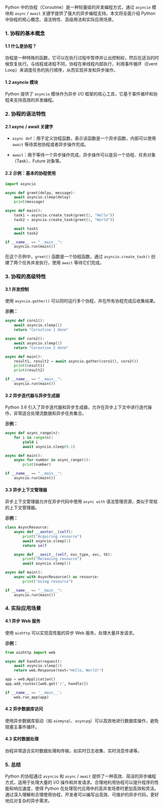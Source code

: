Python 中的协程（Coroutine）是一种轻量级的并发编程方式，通过 `asyncio` 模块和 `async` / `await` 关键字提供了强大的异步编程支持。本文将全面介绍 Python 中协程的核心概念、语法特性、高级用法和实际应用场景。

### 1. 协程的基本概念

#### 1.1 什么是协程？

协程是一种特殊的函数，它可以在执行过程中暂停并让出控制权，然后在适当的时候恢复执行。与线程或进程不同，协程在单线程内部执行，利用事件循环（Event Loop）来调度任务的执行顺序，从而实现并发和异步操作。

#### 1.2 asyncio 模块

Python 提供了 `asyncio` 模块作为异步 I/O 框架的核心工具，它基于事件循环和协程来支持高效的并发编程。

### 2. 协程的语法特性

#### 2.1 async / await 关键字

- `async def`：用于定义协程函数，表示该函数是一个异步函数，内部可以使用 `await` 等待其他协程或者异步操作完成。
  
- `await`：用于等待一个异步操作完成，异步操作可以是另一个协程、任务对象（Task）、Future 对象等。

#### 2.2 示例：基本的协程使用

```python
import asyncio

async def greet(delay, message):
    await asyncio.sleep(delay)
    print(message)

async def main():
    task1 = asyncio.create_task(greet(2, "Hello"))
    task2 = asyncio.create_task(greet(1, "World"))

    await task1
    await task2

if __name__ == "__main__":
    asyncio.run(main())
```

在这个示例中，`greet()` 函数是一个协程函数，通过 `asyncio.create_task()` 创建了两个任务并发执行，使用 `await` 等待它们完成。

### 3. 协程的高级特性

#### 3.1 并发控制

使用 `asyncio.gather()` 可以同时运行多个协程，并在所有协程完成后收集结果。

**示例：**

```python
async def coro1():
    await asyncio.sleep(1)
    return "Coroutine 1 done"

async def coro2():
    await asyncio.sleep(2)
    return "Coroutine 2 done"

async def main():
    result1, result2 = await asyncio.gather(coro1(), coro2())
    print(result1)
    print(result2)

if __name__ == "__main__":
    asyncio.run(main())
```

#### 3.2 异步迭代器与异步生成器

Python 3.6 引入了异步迭代器和异步生成器，允许在异步上下文中进行迭代操作，非常适合处理流数据和异步任务集合。

**示例：**

```python
async def async_range(n):
    for i in range(n):
        yield i
        await asyncio.sleep(0.1)

async def main():
    async for number in async_range(5):
        print(number)

if __name__ == "__main__":
    asyncio.run(main())
```

#### 3.3 异步上下文管理器

异步上下文管理器允许在异步代码中使用 `async with` 语法管理资源，类似于常规的上下文管理器。

**示例：**

```python
class AsyncResource:
    async def __aenter__(self):
        print("Acquiring resource")
        await asyncio.sleep(1)
        return self

    async def __aexit__(self, exc_type, exc, tb):
        print("Releasing resource")
        await asyncio.sleep(1)

async def main():
    async with AsyncResource() as resource:
        print("Using resource")

if __name__ == "__main__":
    asyncio.run(main())
```

### 4. 实际应用场景

#### 4.1 异步 Web 服务

使用 `aiohttp` 可以实现高性能的异步 Web 服务，处理大量并发请求。

**示例：**

```python
from aiohttp import web

async def handle(request):
    await asyncio.sleep(1)
    return web.Response(text="Hello, World!")

app = web.Application()
app.add_routes([web.get('/', handle)])

if __name__ == '__main__':
    web.run_app(app)
```

#### 4.2 异步数据库访问

使用异步数据库驱动（如 `aiomysql`、`asyncpg`）可以高效地进行数据库操作，避免阻塞主事件循环。

#### 4.3 实时数据处理

协程非常适合实时数据处理和传输，如实时日志收集、实时消息传递等。

### 5. 总结

Python 的协程通过 `asyncio` 和 `async` / `await` 提供了一种高效、简洁的异步编程方式，适用于处理大量的 I/O 操作和并发请求。合理地利用协程可以提升程序的性能和响应速度，使得 Python 在处理现代应用中的高并发场景时更加高效和灵活。通过深入理解和合理使用协程，开发者可以编写出高效、可维护的异步代码，更好地应对复杂的异步需求。